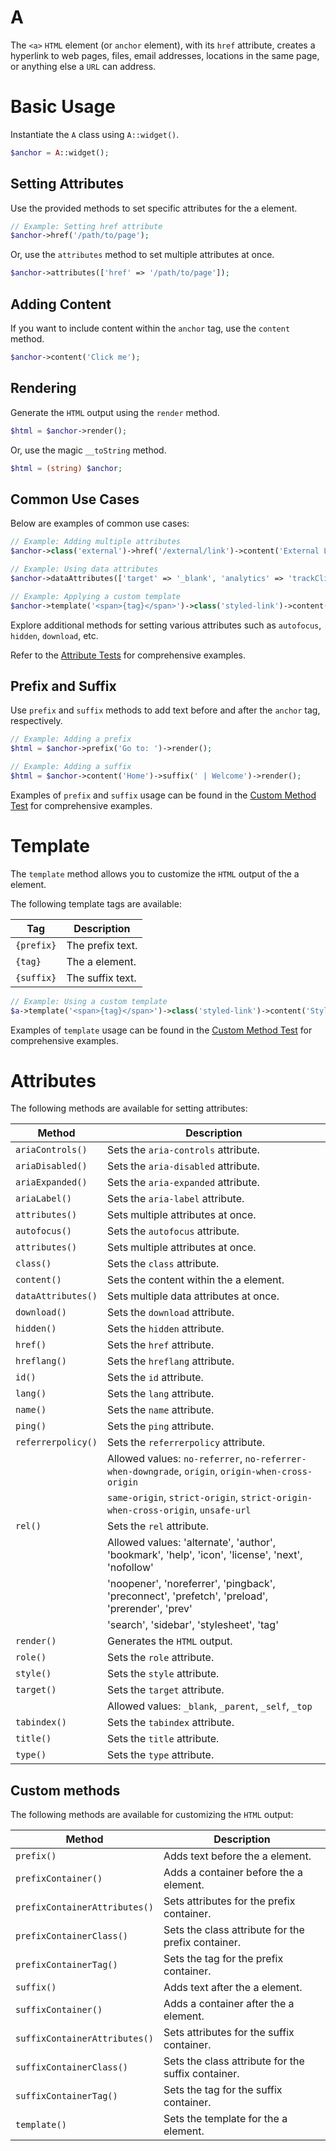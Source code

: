 # A

The `<a>` `HTML` element (or `anchor` element), with its `href` attribute, creates a hyperlink to web pages, files,
email addresses, locations in the same page, or anything else a `URL` can address.

# Basic Usage

Instantiate the `A` class using `A::widget()`.

```php
$anchor = A::widget();
```

## Setting Attributes

Use the provided methods to set specific attributes for the a element.

```php
// Example: Setting href attribute
$anchor->href('/path/to/page');
```

Or, use the `attributes` method to set multiple attributes at once.

```php
$anchor->attributes(['href' => '/path/to/page']);
```

## Adding Content

If you want to include content within the `anchor` tag, use the `content` method.

```php
$anchor->content('Click me');
```

## Rendering

Generate the `HTML` output using the `render` method.

```php
$html = $anchor->render();
```

Or, use the magic `__toString` method.

```php
$html = (string) $anchor;
```

## Common Use Cases

Below are examples of common use cases:

```php
// Example: Adding multiple attributes
$anchor->class('external')->href('/external/link')->content('External Link');

// Example: Using data attributes
$anchor->dataAttributes(['target' => '_blank', 'analytics' => 'trackClick']);

// Example: Applying a custom template
$anchor->template('<span>{tag}</span>')->class('styled-link')->content('Styled Link');
```

Explore additional methods for setting various attributes such as `autofocus`, `hidden`, `download`, etc.

Refer to the [Attribute Tests](https://github.com/php-forge/html/blob/main/tests/A/AttributeTest.php) for comprehensive
examples.

## Prefix and Suffix

Use `prefix` and `suffix` methods to add text before and after the `anchor` tag, respectively.

```php
// Example: Adding a prefix
$html = $anchor->prefix('Go to: ')->render();

// Example: Adding a suffix
$html = $anchor->content('Home')->suffix(' | Welcome')->render();
```

Examples of `prefix` and `suffix` usage can be found in the [Custom Method Test](https://github.com/php-forge/html/blob/main/tests/A/CustomMethodTest.php)
for comprehensive examples.

# Template

The `template` method allows you to customize the `HTML` output of the a element.

The following template tags are available:

| Tag        | Description      |
| ---------- | ---------------- |
| `{prefix}` | The prefix text. |
| `{tag}`    | The a element.   |
| `{suffix}` | The suffix text. |

```php
// Example: Using a custom template
$a->template('<span>{tag}</span>')->class('styled-link')->content('Styled Link');
```

Examples of `template` usage can be found in the [Custom Method Test](https://github.com/php-forge/html/blob/main/tests/A/CustomMethodTest.php)
for comprehensive examples.

# Attributes

The following methods are available for setting attributes:

| Method            | Description                                                                                      |
| ----------------- | ------------------------------------------------------------------------------------------------ |
| `ariaControls()`  | Sets the `aria-controls` attribute.                                                              |
| `ariaDisabled()`  | Sets the `aria-disabled` attribute.                                                              |
| `ariaExpanded()`  | Sets the `aria-expanded` attribute.                                                              |
| `ariaLabel()`     | Sets the `aria-label` attribute.                                                                 |
| `attributes()`    | Sets multiple attributes at once.                                                                |
| `autofocus()`     | Sets the `autofocus` attribute.                                                                  |
| `attributes()`    | Sets multiple attributes at once.                                                                |
| `class()`         | Sets the `class` attribute.                                                                      |
| `content()`       | Sets the content within the a element.                                                           |
| `dataAttributes()`| Sets multiple data attributes at once.                                                           |
| `download()`      | Sets the `download` attribute.                                                                   |
| `hidden()`        | Sets the `hidden` attribute.                                                                     |
| `href()`          | Sets the `href` attribute.                                                                       |
| `hreflang()`      | Sets the `hreflang` attribute.                                                                   |
| `id()`            | Sets the `id` attribute.                                                                         |
| `lang()`          | Sets the `lang` attribute.                                                                       |
| `name()`          | Sets the `name` attribute.                                                                       |
| `ping()`          | Sets the `ping` attribute.                                                                       |
| `referrerpolicy()`| Sets the `referrerpolicy` attribute.                                                             |
|                   | Allowed values: `no-referrer`, `no-referrer-when-downgrade`, `origin`, `origin-when-cross-origin`|
|                   | `same-origin`, `strict-origin`, `strict-origin-when-cross-origin`, `unsafe-url`                  |
| `rel()`           | Sets the `rel` attribute.                                                                        |
|                   | Allowed values: 'alternate', 'author', 'bookmark', 'help', 'icon', 'license', 'next', 'nofollow' |
|                   | 'noopener', 'noreferrer', 'pingback', 'preconnect', 'prefetch', 'preload', 'prerender', 'prev'   |
|                   | 'search', 'sidebar', 'stylesheet', 'tag'                                                         |
| `render()`        | Generates the `HTML` output.                                                                     |
| `role()`          | Sets the `role` attribute.                                                                       |
| `style()`         | Sets the `style` attribute.                                                                      |
| `target()`        | Sets the `target` attribute.                                                                     |
|                   | Allowed values: `_blank`, `_parent`, `_self`, `_top`                                             |
| `tabindex()`      | Sets the `tabindex` attribute.                                                                   |
| `title()`         | Sets the `title` attribute.                                                                      |
| `type()`          | Sets the `type` attribute.                                                                       |

## Custom methods

The following methods are available for customizing the `HTML` output:

| Method                       | Description                                                                           |
| ---------------------------- | ------------------------------------------------------------------------------------- |
| `prefix()`                   | Adds text before the a element.                                                       |
| `prefixContainer()`          | Adds a container before the a element.                                                |
| `prefixContainerAttributes()`| Sets attributes for the prefix container.                                             |
| `prefixContainerClass()`     | Sets the class attribute for the prefix container.                                    |
| `prefixContainerTag()`       | Sets the tag for the prefix container.                                                |
| `suffix()`                   | Adds text after the a element.                                                        |
| `suffixContainer()`          | Adds a container after the a element.                                                 |
| `suffixContainerAttributes()`| Sets attributes for the suffix container.                                             |
| `suffixContainerClass()`     | Sets the class attribute for the suffix container.                                    |
| `suffixContainerTag()`       | Sets the tag for the suffix container.                                                |
| `template()`                 | Sets the template for the a element.                                                  |



